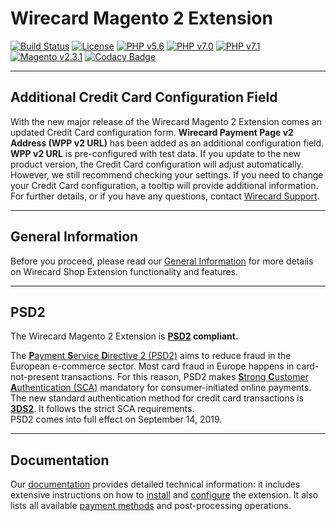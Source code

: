 # Wirecard Magento 2 Extension
[![Build Status](https://travis-ci.org/wirecard/magento2-ee.svg?branch=master)](https://travis-ci.org/wirecard/magento2-ee)
[![License](https://img.shields.io/badge/license-GPLv3-blue.svg)](https://raw.githubusercontent.com/wirecard/magento2-ee/master/LICENSE)
[![PHP v5.6](https://img.shields.io/badge/php-v5.6-yellow.svg)](http://www.php.net)
[![PHP v7.0](https://img.shields.io/badge/php-v7.0-yellow.svg)](http://www.php.net)
[![PHP v7.1](https://img.shields.io/badge/php-v7.1-yellow.svg)](http://www.php.net)
[![Magento v2.3.1](https://img.shields.io/badge/magento-v2.3.1-green.svg)](https://magento.com/)
[![Codacy Badge](https://api.codacy.com/project/badge/Grade/4cce664edec44c02923a3ac6ab930239)](https://www.codacy.com/app/Wirecard/magento2-ee?utm_source=github.com&amp;utm_medium=referral&amp;utm_content=wirecard/magento2-ee&amp;utm_campaign=Badge_Grade)

***
## Additional Credit Card Configuration Field
With the new major release of the Wirecard Magento 2 Extension comes an updated Credit Card configuration form. **Wirecard Payment Page v2 Address (WPP v2 URL)** has been added as an additional configuration field. **WPP v2 URL** is pre-configured with test data. If you update to the new product version, the Credit Card configuration will adjust automatically. However, we still recommend checking your settings. If you need to change your Credit Card configuration, a tooltip will provide additional information. For further details, or if you have any questions, contact [Wirecard Support](https://github.com/wirecard/magento2-ee/wiki/Contact-Information).

***
## General Information 
Before you proceed, please read our [General Information](https://github.com/wirecard/magento2-ee/wiki/Wirecard-Shop-Extensions-General-Information) for more details on Wirecard Shop Extension functionality and features.

***
## PSD2 
The Wirecard Magento 2 Extension is **[PSD2](https://doc.wirecard.com/CreditCard.html#CreditCard_PSD2) compliant.**  

The [**P**ayment **S**ervice **D**irective 2 (PSD2)](https://doc.wirecard.com/CreditCard.html#CreditCard_PSD2) aims to reduce fraud in the European e-commerce sector. Most card fraud in Europe happens in card-not-present transactions. For this reason, PSD2 makes [**S**trong **C**ustomer **A**uthentication (SCA)](https://doc.wirecard.com/CreditCard.html#CreditCard_PSD2_SCA) mandatory for consumer-initiated online payments. The new standard authentication method for credit card transactions is [**3DS2**](https://doc.wirecard.com/CreditCard.html#CreditCard_3DS2). It follows the strict SCA requirements.  
PSD2 comes into full effect on September 14, 2019.  

***
## Documentation
Our [documentation](https://github.com/wirecard/magento2-ee/wiki) provides detailed technical information: it includes extensive instructions on how to [install](https://github.com/wirecard/magento2-ee/wiki/Installation) and [configure](https://github.com/wirecard/magento2-ee/wiki/Configuration) the extension. It also lists all available [payment methods](https://github.com/wirecard/magento2-ee/wiki#supported-payment-methods) and post-processing operations.
